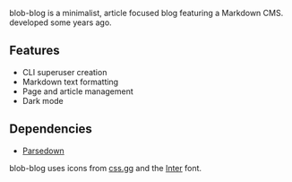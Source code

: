 blob-blog is a minimalist, article focused blog featuring a Markdown CMS. developed some years ago.

## Features

* CLI superuser creation
* Markdown text formatting
* Page and article management
* Dark mode

## Dependencies

- [Parsedown](https://parsedown.org)

blob-blog uses icons from [css.gg](https://css.gg) and the [Inter](https://rsms.me/inter) font.
